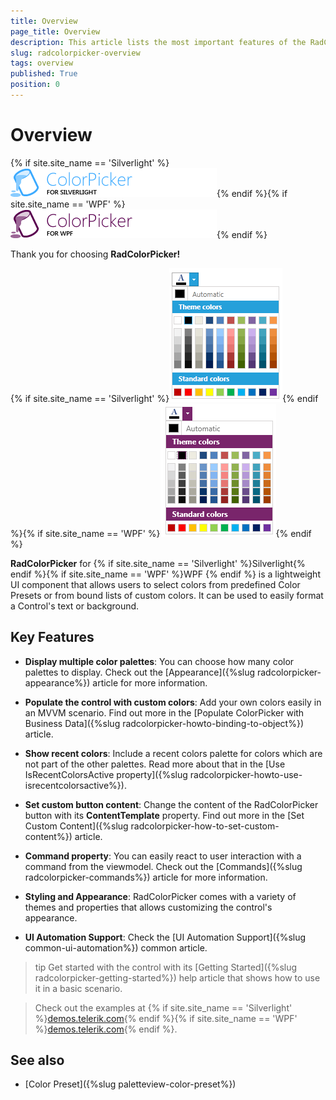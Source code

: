 ```yaml
---
title: Overview
page_title: Overview
description: This article lists the most important features of the RadColorPicker control. 
slug: radcolorpicker-overview
tags: overview
published: True
position: 0
---
```


# Overview

{% if site.site_name == 'Silverlight' %}![colorpicker sl icon](images/colorpicker_sl_icon.png){% endif %}{% if site.site_name == 'WPF' %}![colorpicker wpf icon](images/colorpicker_wpf_icon.png){% endif %}

Thank you for choosing __RadColorPicker!__

{% if site.site_name == 'Silverlight' %}![Color PickerSL](images/ColorPickerSL.png){% endif %}{% if site.site_name == 'WPF' %}![Color PickerWPF](images/ColorPickerWPF.png){% endif %}

__RadColorPicker__ for {% if site.site_name == 'Silverlight' %}Silverlight{% endif %}{% if site.site_name == 'WPF' %}WPF {% endif %} is a lightweight UI component that allows users to select colors from predefined Color Presets or from bound lists of custom colors. It can be used to easily format a Control's text or background.

## Key Features

* __Display multiple color palettes__: You can choose how many color palettes to display. Check out the [Appearance]({%slug radcolorpicker-appearance%}) article for more information.

* __Populate the control with custom colors__: Add your own colors easily in an MVVM scenario. Find out more in the [Populate ColorPicker with Business Data]({%slug radcolorpicker-howto-binding-to-object%}) article. 

* __Show recent colors__: Include a recent colors palette for colors which are not part of the other palettes. Read more about that in the [Use IsRecentColorsActive property]({%slug radcolorpicker-howto-use-isrecentcolorsactive%}).

* __Set custom button content__: Change the content of the RadColorPicker button with its __ContentTemplate__ property. Find out more in the [Set Custom Content]({%slug radcolorpicker-how-to-set-custom-content%}) article.

* __Command property__: You can easily react to user interaction with a command from the viewmodel. Check out the [Commands]({%slug radcolorpicker-commands%}) article for more information.

* __Styling and Appearance__: RadColorPicker comes with a variety of themes and properties that allows customizing the control's appearance.

* __UI Automation Support__: Check the [UI Automation Support]({%slug common-ui-automation%}) common article.

>tip Get started with the control with its [Getting Started]({%slug radcolorpicker-getting-started%}) help article that shows how to use it in a basic scenario.

> Check out the examples at {% if site.site_name == 'Silverlight' %}[demos.telerik.com](https://demos.telerik.com/silverlight/#ColorPicker/FirstLook){% endif %}{% if site.site_name == 'WPF' %}[demos.telerik.com](https://demos.telerik.com/wpf/){% endif %}.

## See also 

* [Color Preset]({%slug paletteview-color-preset%})
